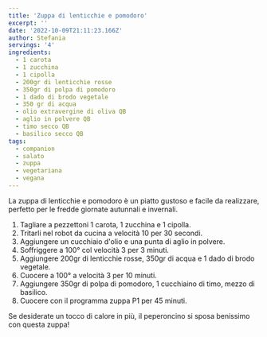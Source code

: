 ```yaml
---
title: 'Zuppa di lenticchie e pomodoro'
excerpt: ''
date: '2022-10-09T21:11:23.166Z'
author: Stefania
servings: '4'
ingredients:
  - 1 carota
  - 1 zucchina
  - 1 cipolla
  - 200gr di lenticchie rosse
  - 350gr di polpa di pomodoro
  - 1 dado di brodo vegetale
  - 350 gr di acqua
  - olio extravergine di oliva QB
  - aglio in polvere QB
  - timo secco QB
  - basilico secco QB
tags:
  - companion
  - salato
  - zuppa
  - vegetariana
  - vegana
---
```


La zuppa di lenticchie e pomodoro è un piatto gustoso e facile da realizzare, perfetto per le fredde giornate autunnali e invernali.

1. Tagliare a pezzettoni 1 carota, 1 zucchina e 1 cipolla.
1. Tritarli nel robot da cucina a velocità 10 per 30 secondi.
1. Aggiungere un cucchiaio d'olio e una punta di aglio in polvere.
1. Soffriggere a 100° col velocità 3 per 3 minuti.
1. Aggiungere 200gr di lenticchie rosse, 350gr di acqua e 1 dado di brodo vegetale.
1. Cuocere a 100° a velocità 3 per 10 minuti.
1. Aggiungere 350gr di polpa di pomodoro, 1 cucchiaino di timo, mezzo di basilico.
1. Cuocere con il programma zuppa P1 per 45 minuti.

Se desiderate un tocco di calore in più, il peperoncino si sposa benissimo con questa zuppa!